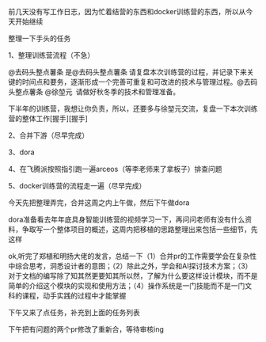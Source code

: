 前几天没有写工作日志，因为忙着结营的东西和docker训练营的东西，所以从今天开始继续

整理一下手头的任务

1、整理训练营流程（不急）

@去码头整点薯条 是@去码头整点薯条 请复盘本次训练营的过程，并记录下来关键的时间点和要务，逐渐形成一个完善可重复和可改进的技术与管理过程。@去码头整点薯条 @徐堃元  请做好秋冬季的技术和管理准备。

下半年的训练营，我想让你负责，所以，还要多与徐堃元交流，复盘一下本次训练营的整体工作[握手][握手]


2、合并下游（尽早完成）

3、dora

4、在飞腾派按照指引跑一遍arceos（等李老师来了拿板子）排查问题

5、docker训练营的流程走一遍（尽早完成）

今天先把整理弄完，合并这周之内上午做，然后下午做dora

dora准备看去年年底具身智能训练营的视频学习一下，再问问老师有没有什么资料，争取写一个整体项目的概述，这周内把移植的思路整理出来包括一些细节，先这样

ok,听完了郑植和明扬大佬的发言，总结一下（1）合并pr的工作需要学会在复杂性中综合思考，洞悉设计者的意图；（2）除此之外，学会和AI探讨技术方案；（3）对于文档的编写除了知其然更要知其所以然，了解为什么要这样设计模块，而不是简单的介绍这个模块的实现和使用方法；（4）操作系统是一门技能而不是一门文科的课程，动手实践的过程中才能掌握

下午又来了点任务，补充到上面的任务列表

下午把有问题的两个pr修改了重新合，等待审核ing